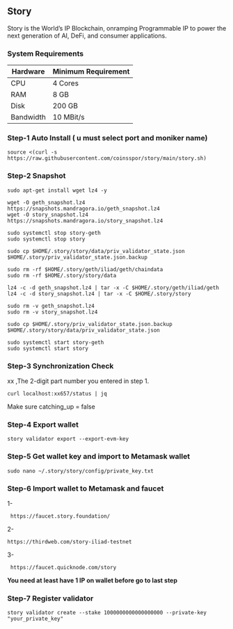 ## Story
Story is the World’s IP Blockchain, onramping Programmable IP to power the next generation of AI, DeFi, and consumer applications.

### System Requirements

| Hardware   | Minimum Requirement |
|------------|---------------------|
| CPU        | 4 Cores             |
| RAM        | 8 GB                |
| Disk       | 200 GB              |
| Bandwidth  | 10 MBit/s           |

### Step-1 Auto Install ( u must select port and moniker name)

```
source <(curl -s https://raw.githubusercontent.com/coinsspor/story/main/story.sh)
```
### Step-2 Snapshot

```
sudo apt-get install wget lz4 -y

wget -O geth_snapshot.lz4 https://snapshots.mandragora.io/geth_snapshot.lz4
wget -O story_snapshot.lz4 https://snapshots.mandragora.io/story_snapshot.lz4

sudo systemctl stop story-geth
sudo systemctl stop story

sudo cp $HOME/.story/story/data/priv_validator_state.json $HOME/.story/priv_validator_state.json.backup

sudo rm -rf $HOME/.story/geth/iliad/geth/chaindata
sudo rm -rf $HOME/.story/story/data

lz4 -c -d geth_snapshot.lz4 | tar -x -C $HOME/.story/geth/iliad/geth
lz4 -c -d story_snapshot.lz4 | tar -x -C $HOME/.story/story

sudo rm -v geth_snapshot.lz4
sudo rm -v story_snapshot.lz4

sudo cp $HOME/.story/priv_validator_state.json.backup $HOME/.story/story/data/priv_validator_state.json

sudo systemctl start story-geth
sudo systemctl start story

```
### Step-3 Synchronization Check

xx ,The 2-digit part number you entered in step 1.
```
curl localhost:xx657/status | jq
```
Make sure catching_up = false

### Step-4 Export wallet

```
story validator export --export-evm-key

```

### Step-5  Get wallet key and import to Metamask wallet

```
sudo nano ~/.story/story/config/private_key.txt

```
### Step-6  Import wallet to Metamask and faucet

1-
```
 https://faucet.story.foundation/
```
2-
```
https://thirdweb.com/story-iliad-testnet
```
3-
```
 https://faucet.quicknode.com/story 
```
**You need at least have 1 IP on wallet before go to last step**

### Step-7  Register validator
```
story validator create --stake 1000000000000000000 --private-key "your_private_key"
```
